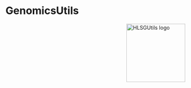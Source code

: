 # GenomicsUtils

<a href={https://github.com/Hardy-Lab-Statistical-Genetics/GenomicsUtils}><img src="assets/
GenomicsUtils.svg" alt="HLSGUtils logo" align="right" width="160" style="padding: 0 15px; float: right;"/>
